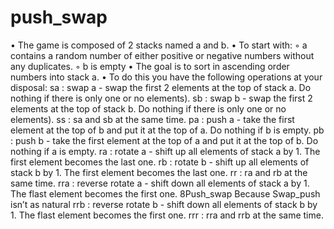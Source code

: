 # push_swap

• The game is composed of 2 stacks named a and b.
• To start with:
◦ a contains a random number of either positive or negative numbers without
any duplicates.
◦ b is empty
• The goal is to sort in ascending order numbers into stack a.
• To do this you have the following operations at your disposal:
sa : swap a - swap the first 2 elements at the top of stack a. Do nothing if there
is only one or no elements).
sb : swap b - swap the first 2 elements at the top of stack b. Do nothing if there
is only one or no elements).
ss : sa and sb at the same time.
pa : push a - take the first element at the top of b and put it at the top of a. Do
nothing if b is empty.
pb : push b - take the first element at the top of a and put it at the top of b. Do
nothing if a is empty.
ra : rotate a - shift up all elements of stack a by 1. The first element becomes
the last one.
rb : rotate b - shift up all elements of stack b by 1. The first element becomes
the last one.
rr : ra and rb at the same time.
rra : reverse rotate a - shift down all elements of stack a by 1. The flast element
becomes the first one.
8Push_swap
Because Swap_push isn’t as natural
rrb : reverse rotate b - shift down all elements of stack b by 1. The flast element
becomes the first one.
rrr : rra and rrb at the same time.
